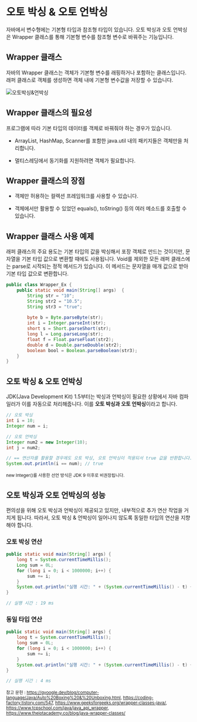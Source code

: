 # 오토 박싱 & 오토 언박싱
자바에서 변수형에는 기본형 타입과 참조형 타입이 있습니다. 오토 박싱과 오토 언박싱은 Wrapper 클래스를 통해 기본형 변수를 참조형 변수로 바꿔주는 기능입니다.

## Wrapper 클래스
자바의 Wrapper 클래스는 객체가 기본형 변수를 래핑하거나 포함하는 클래스입니다. 래퍼 클래스로 객체를 생성하면 객체 내에 기본형 변수값을 저장할 수 있습니다.

![오토박싱&언박싱](https://www.tcpschool.com/lectures/img_java_boxing_unboxing.png)

## Wrapper 클래스의 필요성
프로그램에 따라 기본 타입의 데이터를 객체로 바꿔줘야 하는 경우가 있습니다.

- ArrayList, HashMap, Scanner를 포함한 java.util 내의 패키지들은 객체만을 처리합니다.

- 멀티스레딩에서 동기화를 지원하려면 객체가 필요합니다.

## Wrapper 클래스의 장점

- 객체만 허용하는 컬렉션 프레임워크를 사용할 수 있습니다.

- 객체에서만 활용할 수 있었던 equals(), toString() 등의 여러 메소드를 호출할 수 있습니다.

## Wrapper 클래스 사용 예제

래퍼 클래스의 주요 용도는 기본 타입의 값을 박싱해서 포장 객체로 만드는 것이지만, 문자열을 기본 타입 값으로 변환할 때에도 사용됩니다. Void를 제외한 모든 래퍼 클래스에는 parse로 시작되는 정적 메서드가 있습니다. 이 메서드는 문자열을 매개 값으로 받아 기본 타입 값으로 변환합니다.

```java
public class Wrapper_Ex {
    public static void main(String[] args)  {
        String str = "10";
        String str2 = "10.5";
        String str3 = "true";
        
        byte b = Byte.parseByte(str);
        int i = Integer.parseInt(str);
        short s = Short.parseShort(str);
        long l = Long.parseLong(str);
        float f = Float.parseFloat(str2);
        double d = Double.parseDouble(str2);
        boolean bool = Boolean.parseBoolean(str3);
    }
}
```

## 오토 박싱 & 오토 언박싱
JDK(Java Development Kit) 1.5부터는 박싱과 언박싱이 필요한 상황에서 자바 컴파일러가 이를 자동으로 처리해줍니다. 이를 **오토 박싱과 오토 언박싱**이라고 합니다.

```java
// 오토 박싱
int i = 10;
Integer num = i;

// 오토 언박싱
Integer num2 = new Integer(10);
int j = num2;

// == 연산자를 활용할 경우에도 오토 박싱, 오토 언박싱이 적용되서 true 값을 반환합니다.
System.out.println(i == num); // true
```
<sup>new Integer()를 사용한 선언 방식은 JDK 9 이후로 비권장됩니다.</sup>
## 오토 박싱과 오토 언박싱의 성능
편의성을 위해 오토 박싱과 언박싱이 제공되고 있지만, 내부적으로 추가 연산 작업을 거치게 됩니다. 따라서, 오토 박싱 & 언박싱이 일어나지 않도록 동일한 타입의 연산을 지향해야 합니다.

### 오토 박싱 연산
```java
public static void main(String[] args) {
    long t = System.currentTimeMillis();
    Long sum = 0L;
    for (long i = 0; i < 1000000; i++) {
        sum += i;
    }
    System.out.println("실행 시간: " + (System.currentTimeMillis() - t) + " ms");
}

// 실행 시간 : 19 ms
```

### 동일 타입 연산
```java
public static void main(String[] args) {
    long t = System.currentTimeMillis();
    long sum = 0L;
    for (long i = 0; i < 1000000; i++) {
        sum += i;
    }
    System.out.println("실행 시간: " + (System.currentTimeMillis() - t) + " ms") ;
}

// 실행 시간 : 4 ms
```
<sub>참고 문헌 : https://gyoogle.dev/blog/computer-language/Java/Auto%20Boxing%20&%20Unboxing.html, https://coding-factory.tistory.com/547, https://www.geeksforgeeks.org/wrapper-classes-java/, https://www.tcpschool.com/java/java_api_wrapper, https://www.theiotacademy.co/blog/java-wrapper-classes/
